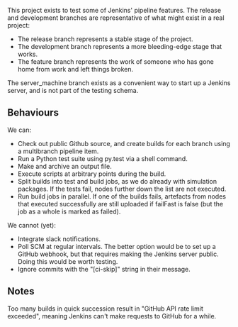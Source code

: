 This project exists to test some of Jenkins' pipeline features. The release and
development branches are representative of what might exist in a real project:

 - The release branch represents a stable stage of the project.
 - The development branch represents a more bleeding-edge stage that works.
 - The feature branch represents the work of someone who has gone home from
   work and left things broken.

The server_machine branch exists as a convenient way to start up a Jenkins
server, and is not part of the testing schema.

Behaviours
----------

We can:

 - Check out public Github source, and create builds for each branch using a
   multibranch pipeline item.
 - Run a Python test suite using py.test via a shell command.
 - Make and archive an output file.
 - Execute scripts at arbitrary points during the build.
 - Split builds into test and build jobs, as we do already with simulation
   packages. If the tests fail, nodes further down the list are not executed.
 - Run build jobs in parallel. If one of the builds fails, artefacts from nodes
   that executed successfully are still uploaded if failFast is false (but the
   job as a whole is marked as failed).

We cannot (yet):

 - Integrate slack notifications.
 - Poll SCM at regular intervals. The better option would be to set up a GitHub
   webhook, but that requires making the Jenkins server public. Doing this
   would be worth testing.
 - Ignore commits with the "[ci-skip]" string in their message.

Notes
-----

Too many builds in quick succession result in "GitHub API rate limit exceeded",
meaning Jenkins can't make requests to GitHub for a while.